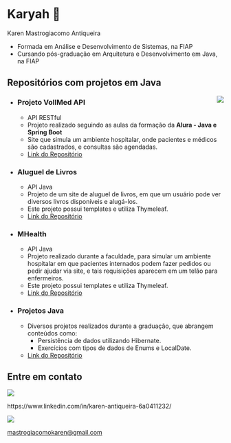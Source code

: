 # Karyah 🌙



Karen Mastrogiacomo Antiqueira
* Formada em Análise e Desenvolvimento de Sistemas, na FIAP
* Cursando pós-graduação em Arquitetura e Desenvolvimento em Java, na FIAP

## Repositórios com projetos em Java

<a href="https://github.com/Karyah">
     <img align='right' src="https://github-readme-stats.vercel.app/api/top-langs/?username=Karyah&theme=transparent&hide_langs_below=1" />
</a>

* ### Projeto VollMed API
     * API RESTful 
     * Projeto realizado seguindo as aulas da formação da **Alura - Java e Spring Boot**
     * Site que simula um ambiente hospitalar, onde pacientes e médicos são cadastrados, e consultas são agendadas.
     * [Link do Repositório](https://github.com/Karyah/Alura/blob/master/BACKEND/SpringBoot/Resumo.md)
     
* ### Aluguel de Livros
     * API Java     
     * Projeto de um site de aluguel de livros, em que um usuário pode ver diversos livros disponíveis e alugá-los.
     * Este projeto possui templates e utiliza Thymeleaf.
     * [Link do Repositório](https://github.com/Karyah/Aluguel_Livros)

* ### MHealth
     * API Java
     * Projeto realizado durante a faculdade, para simular um ambiente hospitalar em que pacientes internados podem fazer pedidos ou pedir ajudar via site, e tais requisições aparecem em um telão para enfermeiros.
     * Este projeto possui templates e utiliza Thymeleaf.
     * [Link do Repositório](https://github.com/Karyah/Global_Solution_DBE_2)     
       
* ### Projetos Java
     *  Diversos projetos realizados durante a graduação, que abrangem conteúdos como:
          * Persistência de dados utilizando Hibernate.
          * Exercícios com tipos de dados de Enums e LocalDate.
     * [Link do Repositório](https://github.com/Karyah/Projetos_Java/tree/main)




   
## Entre em contato

<p>
<a href="[https://www.linkedin.com/in/karen-antiqueira-6a0411232/
](https://www.linkedin.com/in/karen-antiqueira-6a0411232/)" alt="Linkedin">
    <img src="https://img.shields.io/badge/-Linkedin-0e76a8?style=flat-square&logo=Linkedin&logoColor=white&link=https://www.linkedin.com/in/karen-antiqueira-6a0411232/"/></a>
     <p>https://www.linkedin.com/in/karen-antiqueira-6a0411232/</p>
    
<a href="https://mail.google.com/mail/u/0/#inbox?compose=new" alt="Gmail">
  <img src="https://img.shields.io/badge/-Gmail-FF0000?style=flat-square&labelColor=FF0000&logo=gmail&logoColor=white&link=https://mail.google.com/mail/u/0/#inbox?compose=new" />
     <p> mastrogiacomokaren@gmail.com</p>
</a>
</p>

